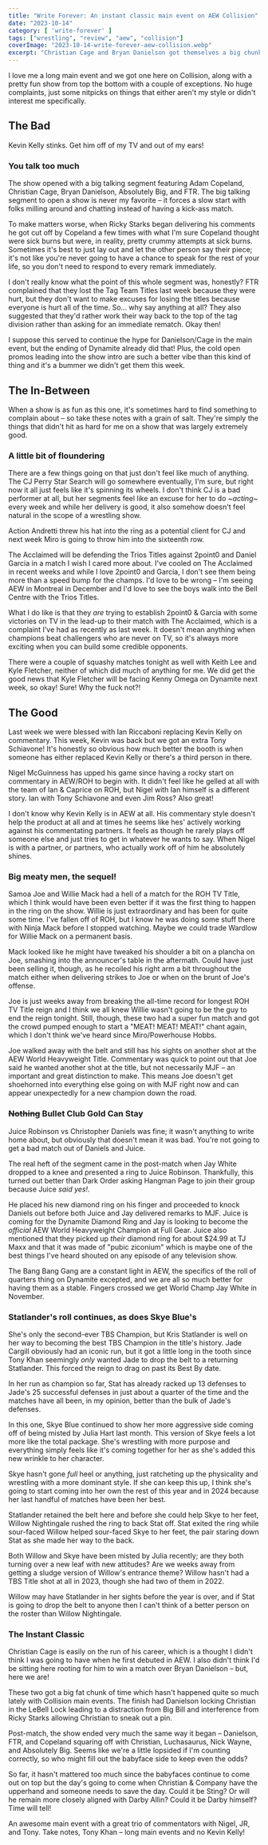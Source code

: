```yaml
---
title: "Write Forever: An instant classic main event on AEW Collision"
date: "2023-10-14"
category: [ 'write-forever' ]
tags: ["wrestling", "review", "aew", "collision"]
coverImage: "2023-10-14-write-forever-aew-collision.webp"
excerpt: "Christian Cage and Bryan Danielson got themselves a big chunk of time for a main event and more than delivered, as did most of the rest of this episode of Collision!"
---
```


I love me a long main event and we got one here on Collision, along with a pretty fun show from top the bottom with a couple of exceptions. No huge complaints, just some nitpicks on things that either aren't my style or didn't interest me specifically.

## The Bad

Kevin Kelly stinks. Get him off of my TV and out of my ears!

### You talk too much

The show opened with a big talking segment featuring Adam Copeland, Christian Cage, Bryan Danielson, Absolutely Big, and FTR. The big talking segment to open a show is never my favorite – it forces a slow start with folks milling around and chatting instead of having a kick-ass match.

To make matters worse, when Ricky Starks began delivering his comments he got cut off by Copeland a few times with what I'm sure Copeland thought were sick burns but were, in reality, pretty crummy attempts at sick burns. Sometimes it's best to just lay out and let the other person say their piece; it's not like you're never going to have a chance to speak for the rest of your life, so you don't need to respond to every remark immediately.

I don't really know what the point of this whole segment was, honestly? FTR complained that they lost the Tag Team Titles last week because they were hurt, but they don't want to make excuses for losing the titles because everyone is hurt all of the time. So... why say anything at all? They also suggested that they'd rather work their way back to the top of the tag division rather than asking for an immediate rematch. Okay then!

I suppose this served to continue the hype for Danielson/Cage in the main event, but the ending of Dynamite already did that! Plus, the cold open promos leading into the show intro are such a better vibe than this kind of thing and it's a bummer we didn't get them this week.

## The In-Between

When a show is as fun as this one, it's sometimes hard to find something to complain about – so take these notes with a grain of salt. They're simply the things that didn't hit as hard for me on a show that was largely extremely good.

### A little bit of floundering

There are a few things going on that just don't feel like much of anything. The CJ Perry Star Search will go somewhere eventually, I'm sure, but right now it all just feels like it's spinning its wheels. I don't think CJ is a bad performer at all, but her segments feel like an excuse for her to do _~acting~_ every week and while her delivery is good, it also somehow doesn't feel natural in the scope of a wrestling show.

Action Andretti threw his hat into the ring as a potential client for CJ and next week Miro is going to throw him into the sixteenth row.

The Acclaimed will be defending the Trios Titles against 2point0 and Daniel Garcia in a match I wish I cared more about. I've cooled on The Acclaimed in recent weeks and while I love 2point0 and Garcia, I don't see them being more than a speed bump for the champs. I'd love to be wrong – I'm seeing AEW in Montreal in December and I'd love to see the boys walk into the Bell Centre with the Trios Titles.

What I do like is that they _are_ trying to establish 2point0 & Garcia with some victories on TV in the lead-up to their match with The Acclaimed, which is a complaint I've had as recently as last week. It doesn't mean anything when champions beat challengers who are never on TV, so it's always more exciting when you can build some credible opponents.

There were a couple of squashy matches tonight as well with Keith Lee and Kyle Fletcher, neither of which did much of anything for me. We did get the good news that Kyle Fletcher will be facing Kenny Omega on Dynamite next week, so okay! Sure! Why the fuck not?!

## The Good

Last week we were blessed with Ian Riccaboni replacing Kevin Kelly on commentary. This week, Kevin was back but we got an extra Tony Schiavone! It's honestly so obvious how much better the booth is when someone has either replaced Kevin Kelly or there's a third person in there.

Nigel McGuinness has upped his game since having a rocky start on commentary in AEW/ROH to begin with. It didn't feel like he gelled at all with the team of Ian & Caprice on ROH, but Nigel with Ian himself is a different story. Ian with Tony Schiavone and even Jim Ross? Also great!

I don't know why Kevin Kelly is in AEW at all. His commentary style doesn't help the product at all and at times he seems like hes' actively working against his commentating partners. It feels as though he rarely plays off someone else and just tries to get in whatever he wants to say. When Nigel is with a partner, or partners, who actually work off of him he absolutely shines.

### Big meaty men, the sequel!

Samoa Joe and Willie Mack had a hell of a match for the ROH TV Title, which I think would have been even better if it was the first thing to happen in the ring on the show. Willie is just extraordinary and has been for quite some time. I've fallen off of ROH, but I know he was doing some stuff there with Ninja Mack before I stopped watching. Maybe we could trade Wardlow for Willie Mack on a permanent basis.

Mack looked like he might have tweaked his shoulder a bit on a plancha on Joe, smashing into the announcer's table in the aftermath. Could have just been selling it, though, as he recoiled his right arm a bit throughout the match either when delivering strikes to Joe or when on the brunt of Joe's offense.

Joe is just weeks away from breaking the all-time record for longest ROH TV Title reign and I think we all knew Willie wasn't going to be the guy to end the reign tonight. Still, though, these two had a super fun match and got the crowd pumped enough to start a "MEAT! MEAT! MEAT!" chant again, which I don't think we've heard since Miro/Powerhouse Hobbs.

Joe walked away with the belt and still has his sights on another shot at the AEW World Heavyweight Title. Commentary was quick to point out that Joe said he wanted another shot at the title, but not necessarily MJF – an important and great distinction to make. This means Joe doesn't get shoehorned into everything else going on with MJF right now and can appear unexpectedly for a new champion down the road.

### ~~Nothing~~ Bullet Club Gold Can Stay

Juice Robinson vs Christopher Daniels was fine; it wasn't anything to write home about, but obviously that doesn't mean it was bad. You're not going to get a bad match out of Daniels and Juice.

The real heft of the segment came in the post-match when Jay White dropped to a knee and presented a ring to Juice Robinson. Thankfully, this turned out better than Dark Order asking Hangman Page to join their group because Juice _said yes!_.

He placed his new diamond ring on his finger and proceeded to knock Daniels out before both Juice and Jay delivered remarks to MJF. Juice is coming for the Dynamite Diamond Ring and Jay is looking to become the _official_ AEW World Heavyweight Champion at Full Gear. Juice also mentioned that they picked up _their_ diamond ring for about $24.99 at TJ Maxx and that it was made of "pubic ziconium" which is maybe one of the best things I've heard shouted on any episode of any television show.

The Bang Bang Gang are a constant light in AEW, the specifics of the roll of quarters thing on Dynamite excepted, and we are all so much better for having them as a stable. Fingers crossed we get World Champ Jay White in November.

### Statlander's roll continues, as does Skye Blue's

She's only the second-ever TBS Champion, but Kris Statlander is well on her way to becoming the best TBS Champion in the title's history. Jade Cargill obviously had an iconic run, but it got a little long in the tooth since Tony Khan seemingly _only_ wanted Jade to drop the belt to a returning Statlander. This forced the reign to drag on past its Best By date.

In her run as champion so far, Stat has already racked up 13 defenses to Jade's 25 successful defenses in just about a quarter of the time and the matches have all been, in my opinion, better than the bulk of Jade's defenses.

In this one, Skye Blue continued to show her more aggressive side coming off of being misted by Julia Hart last month. This version of Skye feels a lot more like the total package. She's wrestling with more purpose and everything simply feels like it's coming together for her as she's added this new wrinkle to her character.

Skye hasn't gone _full_ heel or anything, just ratcheting up the physicality and wrestling with a more dominant style. If she can keep this up, I think she's going to start coming into her own the rest of this year and in 2024 because her last handful of matches have been her best.

Statlander retained the belt here and before she could help Skye to her feet, Willow Nightingale rushed the ring to back Stat off. Stat exited the ring while sour-faced Willow helped sour-faced Skye to her feet, the pair staring down Stat as she made her way to the back.

Both Willow and Skye have been misted by Julia recently; are they both turning over a new leaf with new attitudes? Are we weeks away from getting a sludge version of Willow's entrance theme? Willow hasn't had a TBS Title shot at all in 2023, though she had two of them in 2022.

Willow may have Statlander in her sights before the year is over, and if Stat is going to drop the belt to anyone then I can't think of a better person on the roster than Willow Nightingale.

### The Instant Classic

Christian Cage is easily on the run of his career, which is a thought I didn't think I was going to have when he first debuted in AEW. I also didn't think I'd be sitting here rooting for him to win a match over Bryan Danielson – but, here we are!

These two got a big fat chunk of time which hasn't happened quite so much lately with Collision main events. The finish had Danielson locking Christian in the LeBell Lock leading to a distraction from Big Bill and interference from Ricky Starks allowing Christian to sneak out a pin.

Post-match, the show ended very much the same way it began – Danielson, FTR, and Copeland squaring off with Christian, Luchasaurus, Nick Wayne, and Absolutely Big. Seems like we're a little lopsided if I'm counting correctly, so who might fill out the babyface side to keep even the odds?

So far, it hasn't mattered too much since the babyfaces continue to come out on top but the day's going to come when Christian & Company have the upperhand and someone needs to save the day. Could it be Sting? Or will he remain more closely aligned with Darby Allin? Could it be Darby himself? Time will tell!

An awesome main event with a great trio of commentators with Nigel, JR, and Tony. Take notes, Tony Khan – long main events and no Kevin Kelly!